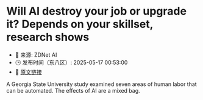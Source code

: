 # Will AI destroy your job or upgrade it? Depends on your skillset, research shows
- 📅 来源: ZDNet AI
- 🕒 发布时间（东八区）: 2025-05-17 00:53:00
- 🔗 [原文链接](https://www.zdnet.com/article/will-ai-destroy-your-job-or-upgrade-it-depends-on-your-skillset-research-shows/)

A Georgia State University study examined seven areas of human labor that can be automated. The effects of AI are a mixed bag.